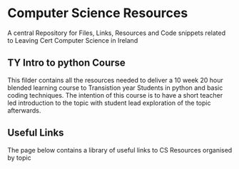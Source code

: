 
# Computer Science Resources
 A central Repository for Files, Links, Resources and Code snippets related to Leaving Cert Computer Science in Ireland

## TY Intro to python Course
This filder contains all the resources needed to deliver a 10 week 20 hour blended learning course to Transistion year Students in python and basic coding techniques. The intention of this course is to have a short teacher led introduction to the topic with student lead exploration of the topic afterwards.

## Useful Links
The page below contains a library of useful links to CS Resources organised by topic
